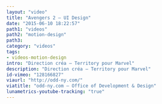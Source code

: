 ```yaml
---
layout: "video"
title: "Avengers 2 – UI Design"
date: "2015-06-10 18:22:57"
path1: "videos"
path2: "motion-design"
path3:
category: "videos"
tags:
- videos-motion-design
intro: "Direction créa — Territory pour Marvel"
description: "Direction créa — Territory pour Marvel"
id-vimeo: "128166827"
viaurl: "http://odd-ny.com/"
viatitle: "odd-ny.com – Office of Development & Design"
lunametrics-youtube-tracking: "true"
---
```

